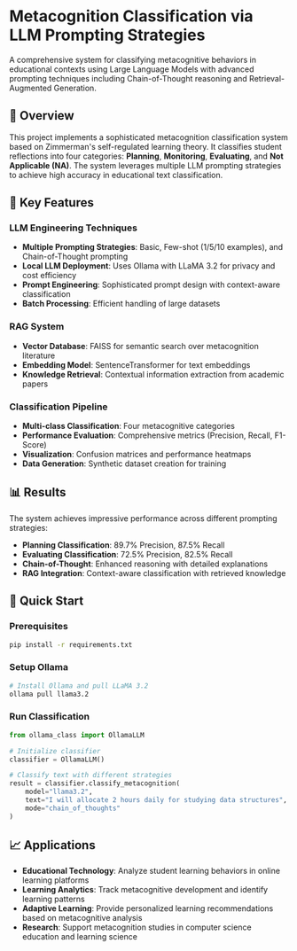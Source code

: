 # Metacognition Classification via LLM Prompting Strategies

A comprehensive system for classifying metacognitive behaviors in educational contexts using Large Language Models with advanced prompting techniques including Chain-of-Thought reasoning and Retrieval-Augmented Generation.

## 🎯 Overview

This project implements a sophisticated metacognition classification system based on Zimmerman's self-regulated learning theory. It classifies student reflections into four categories: **Planning**, **Monitoring**, **Evaluating**, and **Not Applicable (NA)**. The system leverages multiple LLM prompting strategies to achieve high accuracy in educational text classification.

## 🚀 Key Features

### LLM Engineering Techniques
- **Multiple Prompting Strategies**: Basic, Few-shot (1/5/10 examples), and Chain-of-Thought prompting
- **Local LLM Deployment**: Uses Ollama with LLaMA 3.2 for privacy and cost efficiency
- **Prompt Engineering**: Sophisticated prompt design with context-aware classification
- **Batch Processing**: Efficient handling of large datasets

### RAG System
- **Vector Database**: FAISS for semantic search over metacognition literature
- **Embedding Model**: SentenceTransformer for text embeddings
- **Knowledge Retrieval**: Contextual information extraction from academic papers

### Classification Pipeline
- **Multi-class Classification**: Four metacognitive categories
- **Performance Evaluation**: Comprehensive metrics (Precision, Recall, F1-Score)
- **Visualization**: Confusion matrices and performance heatmaps
- **Data Generation**: Synthetic dataset creation for training

## 📊 Results

The system achieves impressive performance across different prompting strategies:

- **Planning Classification**: 89.7% Precision, 87.5% Recall
- **Evaluating Classification**: 72.5% Precision, 82.5% Recall
- **Chain-of-Thought**: Enhanced reasoning with detailed explanations
- **RAG Integration**: Context-aware classification with retrieved knowledge

## 🚀 Quick Start

### Prerequisites
```bash
pip install -r requirements.txt
```

### Setup Ollama
```bash
# Install Ollama and pull LLaMA 3.2
ollama pull llama3.2
```

### Run Classification
```python
from ollama_class import OllamaLLM

# Initialize classifier
classifier = OllamaLLM()

# Classify text with different strategies
result = classifier.classify_metacognition(
    model="llama3.2",
    text="I will allocate 2 hours daily for studying data structures",
    mode="chain_of_thoughts"
)
```

## 📈 Applications

- **Educational Technology**: Analyze student learning behaviors in online learning platforms
- **Learning Analytics**: Track metacognitive development and identify learning patterns
- **Adaptive Learning**: Provide personalized learning recommendations based on metacognitive analysis
- **Research**: Support metacognition studies in computer science education and learning science
